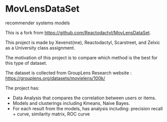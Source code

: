 # MovLensDataSet
recommender systems models

This is a fork from https://github.com/Reactodactyl/MovLensDataSet.

This project is made by Xevenst(me), Reactodactyl, Scarstreet, and Zelxic as a University class assignment.

The motivation of this project is to compare which method is the best for this type of dataset.

The dataset is collected from GroupLens Research website : https://grouplens.org/datasets/movielens/100k/

The project has:
  - Data Analysis that compares the correlation between users or items.
  - Models and clusterings including Kmeans, Naive Bayes.
  - For each result from the models, has analysis including: precision recall + curve, similarity matrix, ROC curve
